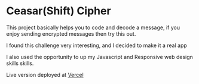 # Ceasar(Shift) Cipher
This project basically helps you to code and decode a message, if you enjoy sending encrypted messages then try this out.

I found this challenge very interesting, and I decided to make it a real app

I also used the opportunity to up my Javascript and Responsive web design skills  skills.

Live version deployed at [Vercel](https://caesar-shift-cipher-a-free-code-camp-challenge-git-main.shittusaheed01.vercel.app/)
